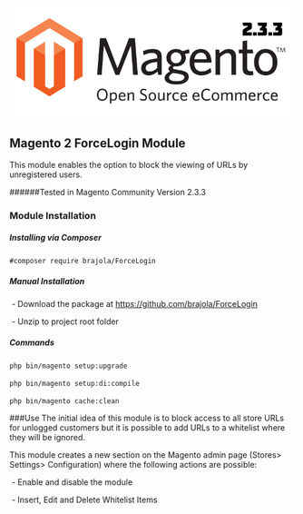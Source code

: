 ![Alt text](app/code/Brajola/ForceLogin/resources/magento.png?raw=true "Title")

## Magento 2 ForceLogin Module
This module enables the option to block the viewing of URLs by unregistered users.

######Tested in Magento Community Version 2.3.3

### Module Installation
##### Installing via Composer
```#composer require brajola/ForceLogin```

##### Manual Installation
 - Download the package at https://github.com/brajola/ForceLogin

 - Unzip to project root folder

##### Commands
```php bin/magento setup:upgrade```

```php bin/magento setup:di:compile```

```php bin/magento cache:clean```


###Use
The initial idea of this module is to block access to all store URLs for unlogged customers but it is possible to add URLs to a whitelist where they will be ignored.

This module creates a new section on the Magento admin page (Stores> Settings> Configuration) where the following actions are possible:

 - Enable and disable the module

 - Insert, Edit and Delete Whitelist Items
